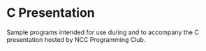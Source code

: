# C Presentation
Sample programs intended for use during and to accompany the C presentation hosted by NCC Programming Club.
